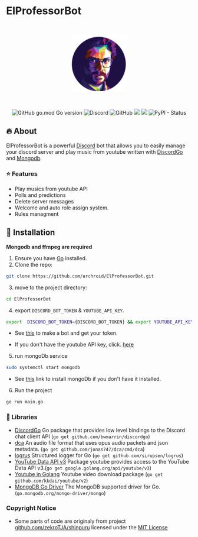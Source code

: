 # ElProfessorBot



<div align="center">
  <br />
  <p>
    <a href="https://discord.js.org"><img src="./docs/assets/BotLogo.png" width="150" alt="discord.js" /></a>
  </p>
  <br />
  <p>
<img alt="GitHub go.mod Go version" src="https://img.shields.io/github/go-mod/go-version/archroid/ElProfessorBot">
    <img alt="Discord" src="https://img.shields.io/discord/907862584550633492?label=ElProfessorBot">
    <img alt="GitHub" src="https://img.shields.io/github/license/archroid/ElProfessorBot">
    <a href="#"><img src="https://dcbadge.vercel.app/api/shield/782162374890487810?style=flat&compact=true" /></a>
    <a href="https://discord.gg/golang"><img src="https://img.shields.io/badge/Discord%20Gophers-%23discordgo-blue.svg" /></a>
    <img alt="PyPI - Status" src="https://img.shields.io/pypi/status/go">
  </p>
</div>

## 🔥 About

ElProfessorBot is a powerful [Discord](https://discord.com/) bot that allows you to easily manage your discord server and play music from youtube written with [DiscordGo](https://github.com/bwmarrin/discordgo) and [Mongodb](https://github.com/mongodb/mongo-go-driver).

### ⭐️ Features
- Play musics from youtube API
- Polls and predictions
- Delete server messages 
- Welcome and auto role assign system.
- Rules managment

## 🔨 Installation

**Mongodb and ffmpeg are required**  

1. Ensure you have [Go](https://go.dev/dl/) installed.
2. Clone the repo:
 ```sh
git clone https://github.com/archroid/ElProfessorBot.git
```
3. move to the project directory:

```sh
cd ElProfessorBot
```
4. export `DISCORD_BOT_TOKEN` & `YOUTUBE_API_KEY`. 

```sh
export  DISCORD_BOT_TOKEN={DISCORD_BOT_TOKEN} && export YOUTUBE_API_KEY={YOUTUBE_API_KEY}
```

* See [this](https://www.writebots.com/discord-bot-token/) to make a bot and get your token.

* If you don't have the youtube API key, click. [here](https://blog.hubspot.com/website/how-to-get-youtube-api-key) 
 
5. run mongoDb service

```sh
sudo systemctl start mongodb
```
* See [this](https://docs.mongodb.com/manual/installation/) link to install mongoDb if you don't have it installed.
6. Run the project
```sh
go run main.go
```

### 📑 Libraries

- [DiscordGo](https://github.com/bwmarrin/discordgo)  Go package that provides low level bindings to the Discord chat client API (`go get github.com/bwmarrin/discordgo`)
- [dca](https://github.com/jonas747/dca) An audio file format that uses opus audio packets and json metadata. (`go get github.com/jonas747/dca/cmd/dca`)
- [logrus](https://github.com/sirupsen/logrus) Structured logger for Go (`go get github.com/sirupsen/logrus`)
- [YouTube Data API v3](https://pkg.go.dev/google.golang.org/api/youtube/v3) Package youtube provides access to the YouTube Data API v3.(`go get google.golang.org/api/youtube/v3`)
- [Youtube in Golang](https://github.com/kkdai/youtube) Youtube video download package (`go get github.com/kkdai/youtube/v2`)
- [MongoDB Go Driver](https://github.com/mongodb/mongo-go-driver) The MongoDB supported driver for Go. (`go.mongodb.org/mongo-driver/mongo`)


### Copyright Notice
- Some parts of code are originaly from project [github.com/zekroTJA/shinpuru](https://github.com/zekroTJA/shinpuru) licensed under the [MIT License](https://github.com/zekroTJA/shinpuru/blob/master/LICENCE)


